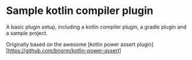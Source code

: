 # Sample kotlin compiler plugin

A basic plugin setup, including a kotlin compiler plugin, a gradle plugin and a sample project.

Originally based on the awesome [kotlin power assert plugin][https://github.com/bnorm/kotlin-power-assert]
